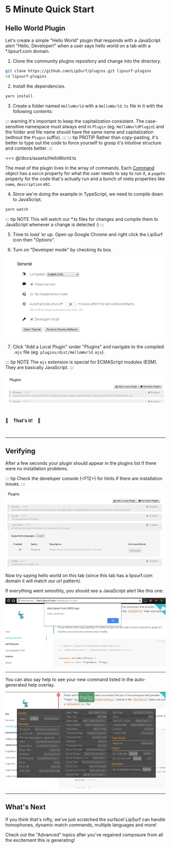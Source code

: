 # 5 Minute Quick Start

## Hello World Plugin

Let's create a simple "Hello World" plugin that responds with a JavaScript alert "Hello, Developer!" when a user says <span class="voice-cmd">hello world</span> on a tab with a *.lipsurf.com domain.

 1. Clone the community plugins repository and change into the directory.

 ```sh
 git clone https://github.com/LipSurf/plugins.git lipsurf-plugins
 cd lipsurf-plugins
 ```

 2. Install the dependencies.

 ```sh
 yarn install
 ```

 3. Create a folder named `HelloWorld` with a `HelloWorld.ts` file in it with the following contents:

::: warning
It's important to keep the capitalization consistent. The case-sensitive namespace must always end in `Plugin` (eg. `HelloWorldPlugin`) and
   the folder and file name should have the same name and capitalization (without the `Plugin` suffix).
:::
::: tip PROTIP
Rather than copy-pasting, it's better to type out the code to force yourself to grasp it's intuitive structure and contents better.
:::

<<< @/docs/assets/HelloWorld.ts

  The meat of the plugin lives in the array of commands. Each [Command](/api-reference/command) object has a `match` property for what the user needs to say to run it, a `pageFn` property for the code that's actually run and a bunch of meta properties like `name`, `description` etc.

  4. Since we're doing the example in TypeScript, we need to compile down to JavaScript.

  ```sh
  yarn watch
  ```

::: tip NOTE
This will watch our *.ts files for changes and compile them to JavaScript whenever a change is detected :)
:::

 5. Time to _load 'er up_. Open up Google Chrome and right click the LipSurf icon then "Options".

 6. Turn on "Developer mode" by checking its box.

 ![Screenshot of developer mode setting](./assets/img/developer-mode.png)

 7. Click "Add a Local Plugin" under "Plugins" and navigate to the compiled `.mjs` file (eg. `plugins/dist/HelloWorld.mjs`).

 ::: tip NOTE
 The `mjs` extension is special for ECMAScript modules (ESM). They are basically JavaScript.
 :::

 ![Screenshot of the "Add a local plugin" button.](./assets/img/add-a-local-plugin.png)

<br>

:checkered_flag: &nbsp;&nbsp;  **That's it!**  &nbsp;&nbsp; :checkered_flag:

<br>

---

## Verifying

  After a few seconds your plugin should appear in the plugins list if there were no installation problems.

::: tip
Check the developer console (&lt;F12&gt;) for hints if there are installation issues.
:::

  ![Screenshot of the HelloWorld plugin in the list of plugins](./assets/img/local-plugin-added.png)

  Now try saying <span class="voice-cmd">hello world</span> on this tab (since this tab has a lipsurf.com domain it will match our url pattern).

  If everything went smoothly, you should see a JavaScript alert like this one:

  ![Screenshot of "Hello, Developer!" alert box](./assets/img/hello-world-alert.png)


---


  You can also say <span class="voice-cmd">help</span> to see your new command listed in the auto-generated help overlay.

  ![Screenshot of help cheat-sheet that now includes new "hello world" command](./assets/img/help-screen.png)

---

## What's Next
  If you think that's nifty, we've just scratched the surface! LipSurf can handle homophones, dynamic match commands, multiple languages and more!

  Check out the "Advanced" topics after you've regained composure from all the excitement this is generating!


